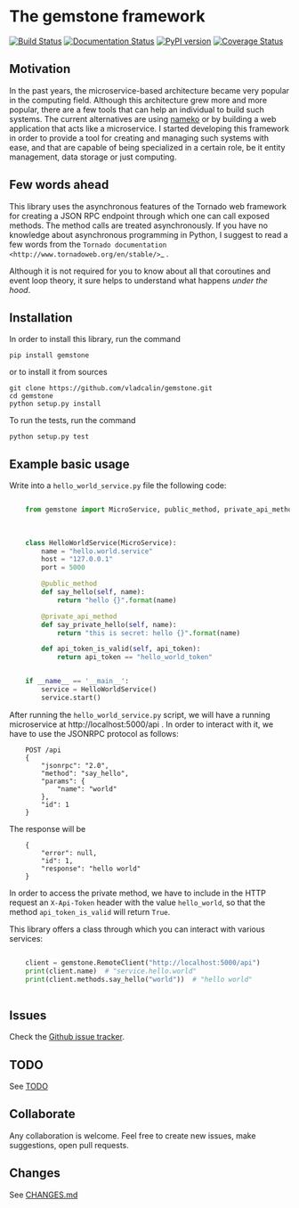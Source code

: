 The **gemstone** framework
================================

[![Build Status](https://travis-ci.org/vladcalin/gemstone.svg?branch=master)](https://travis-ci.org/vladcalin/gemstone)
[![Documentation Status](https://readthedocs.org/projects/gemstone/badge/?version=latest)](http://gemstone.readthedocs.io/en/latest/?badge=latest)
[![PyPI version](https://badge.fury.io/py/gemstone.svg)](https://badge.fury.io/py/gemstone)
[![Coverage Status](https://coveralls.io/repos/github/vladcalin/gemstone/badge.svg?branch=master)](https://coveralls.io/github/vladcalin/gemstone?branch=master)

Motivation
----------

In the past years, the microservice-based architecture became very popular in the computing field. 
Although this architecture grew more and more popular, there are a few tools that can help an
individual to build such systems. The current alternatives are using [nameko](https://github.com/nameko/nameko) 
or by building a web application that acts like a microservice. I started developing this framework in order
to provide a tool for creating and managing such systems with ease, and that are capable of being specialized in
a certain role, be it entity management, data storage or just computing.

Few words ahead
---------------

This library uses the asynchronous features of the Tornado web framework for creating a JSON RPC endpoint through which
one can call exposed methods. The method calls are treated asynchronously. If you have no knowledge about asynchronous
programming in Python, I suggest to read a few words from the
`Tornado documentation <http://www.tornadoweb.org/en/stable/>`_ .

Although it is not required for you to know about all that coroutines and event loop theory, it sure helps to understand
what happens *under the hood*.

Installation
------------

In order to install this library, run the command

    pip install gemstone

or to install it from sources


    git clone https://github.com/vladcalin/gemstone.git
    cd gemstone
    python setup.py install

To run the tests, run the command

    python setup.py test


Example basic usage
-------------------
Write into a ``hello_world_service.py`` file the following code:

```python

    from gemstone import MicroService, public_method, private_api_method
	    
    
    
    class HelloWorldService(MicroService):
        name = "hello.world.service"
        host = "127.0.0.1"
        port = 5000

        @public_method
        def say_hello(self, name):
            return "hello {}".format(name)

        @private_api_method
        def say_private_hello(self, name):
            return "this is secret: hello {}".format(name)

        def api_token_is_valid(self, api_token):
            return api_token == "hello_world_token"


    if __name__ == '__main__':
        service = HelloWorldService()
        service.start()

```

After running the ``hello_world_service.py`` script, we will have a running microservice at
http://localhost:5000/api . In order to interact with it, we have to use
 the JSONRPC protocol as follows:
 
```
    POST /api
    {
        "jsonrpc": "2.0",
        "method": "say_hello",
        "params": {
            "name": "world"
        },
        "id": 1
    }
```

The response will be

```
    {
        "error": null,
        "id": 1,
        "response": "hello world"
    }
```

In order to access the private method, we have to include in the HTTP
request an ``X-Api-Token`` header with the value ``hello_world``, so that the
method ``api_token_is_valid`` will return ``True``.

This library offers a class through which you can interact with various services:

```python

    client = gemstone.RemoteClient("http://localhost:5000/api")
    print(client.name)  # "service.hello.world"
    print(client.methods.say_hello("world"))  # "hello world"
    
```


Issues
------

Check the [Github issue tracker](https://github.com/vladcalin/gemstone/issues).

TODO
----

See [TODO](TODO.md)

Collaborate
-----------

Any collaboration is welcome. Feel free to create new issues, make suggestions, open pull requests.

Changes
-------

See [CHANGES.md](CHANGES.md)

